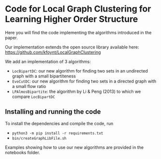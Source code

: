# Code for Local Graph Clustering for Learning Higher Order Structure
Here you will find the code implementing the algorithms introduced in the paper.

Our implementation extends the open source library available here: https://github.com/kfoynt/LocalGraphClustering

We add an implementation of 3 algorithms:
- `LocBipartDC`: our new algorithm for finding two sets in an undirected graph with a small bipartiteness
- `EvoCutDC`: our new algorithm for finding two sets in a directed graph with a small flow ratio
- `LPAlmosBipartite`: the algorithm by Li & Peng (2013) to which we compare `LocBipartDC`

## Installing and running the code
To install the dependencies and compile the code, run
- ```python3 -m pip install -r requirements.txt```
- ```bin/createGraphLibFile.sh```

Examples showing how to use our new algorithms are provided in the notebooks folder.